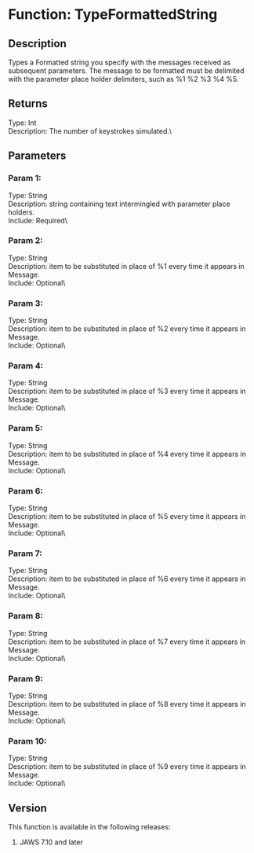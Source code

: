 # Function: TypeFormattedString

## Description

Types a Formatted string you specify with the messages received as
subsequent parameters. The message to be formatted must be delimited
with the parameter place holder delimiters, such as %1 %2 %3 %4 %5.

## Returns

Type: Int\
Description: The number of keystrokes simulated.\

## Parameters

### Param 1:

Type: String\
Description: string containing text intermingled with parameter place
holders.\
Include: Required\

### Param 2:

Type: String\
Description: item to be substituted in place of %1 every time it appears
in Message.\
Include: Optional\

### Param 3:

Type: String\
Description: item to be substituted in place of %2 every time it appears
in Message.\
Include: Optional\

### Param 4:

Type: String\
Description: item to be substituted in place of %3 every time it appears
in Message.\
Include: Optional\

### Param 5:

Type: String\
Description: item to be substituted in place of %4 every time it appears
in Message.\
Include: Optional\

### Param 6:

Type: String\
Description: item to be substituted in place of %5 every time it appears
in Message.\
Include: Optional\

### Param 7:

Type: String\
Description: item to be substituted in place of %6 every time it appears
in Message.\
Include: Optional\

### Param 8:

Type: String\
Description: item to be substituted in place of %7 every time it appears
in Message.\
Include: Optional\

### Param 9:

Type: String\
Description: item to be substituted in place of %8 every time it appears
in Message.\
Include: Optional\

### Param 10:

Type: String\
Description: item to be substituted in place of %9 every time it appears
in Message.\
Include: Optional\

## Version

This function is available in the following releases:

1.  JAWS 7.10 and later
